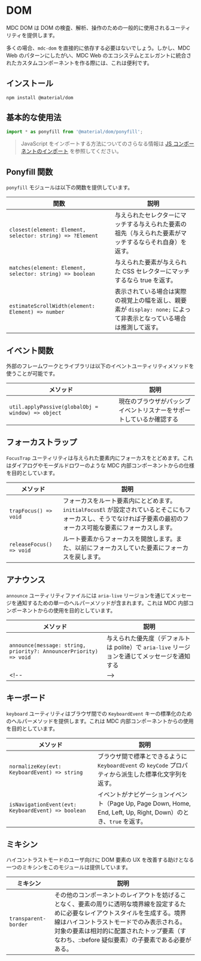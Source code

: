 <!--docs:
title: "DOM"
layout: detail
section: components
excerpt: "Provides commonly-used utilities for inspecting, traversing, and manipulating the DOM."
path: /catalog/dom/
-->

# DOM

MDC DOM は DOM の検査、解析、操作のための一般的に使用されるユーティリティを提供します。

多くの場合、`mdc-dom` を直接的に依存する必要はないでしょう。しかし、MDC Web のパターンにしたがい、MDC Web のエコシステムとエレガントに統合されたカスタムコンポーネントを作る際には、これは便利です。

## インストール

```
npm install @material/dom
```

## 基本的な使用法

```js
import * as ponyfill from '@material/dom/ponyfill';
```

> JavaScript をインポートする方法についてのさらなる情報は [JS コンポーネントのインポート](../../docs/importing-js.md) を参照してください。

## Ponyfill 関数

`ponyfill` モジュールは以下の関数を提供しています。

関数 | 説明
--- | ---
`closest(element: Element, selector: string) => ?Element` | 与えられたセレクターにマッチする与えられた要素の祖先（与えられた要素がマッチするならそれ自身）を返す。
`matches(element: Element, selector: string) => boolean` | 与えられた要素が与えられた CSS セレクターにマッチするなら true を返す。
`estimateScrollWidth(element: Element) => number`  | 表示されている場合は実際の視覚上の幅を返し、親要素が `display: none;` によって非表示となっている場合は推測して返す。

## イベント関数

外部のフレームワークとライブラリは以下のイベントユーティリティメソッドを使うことが可能です。

メソッド | 説明
--- | ---
`util.applyPassive(globalObj = window) => object` | 現在のブラウザがパッシブイベントリスナーをサポートしているか確認する

## フォーカストラップ

`FocusTrap` ユーティリティは与えられた要素内にフォーカスをとどめます。これはダイアログやモーダルドロワーのような MDC 内部コンポーネントからの仕様を目的としています。

メソッド | 説明
--- | ---
`trapFocus() => void` | フォーカスをルート要素内にとどめます。`initialFocusEl` が設定されているとそこにもフォーカスし、そうでなければ子要素の最初のフォーカス可能な要素にフォーカスします。
`releaseFocus() => void` | ルート要素からフォーカスを開放します。また、以前にフォーカスしていた要素にフォーカスを戻します。

## アナウンス

`announce` ユーティリティファイルには `aria-live` リージョンを通じてメッセージを通知するための単一のヘルパーメソッドが含まれます。これは MDC 内部コンポーネントからの使用を目的としています。

メソッド | 説明
--- | ---
`announce(message: string, priority?: AnnouncerPriority) => void` | 与えられた優先度（デフォルトは polite）で `aria-live` リージョンを通じてメッセージを通知する
<!-- TODO(b/148462294): Remove once only exported members are required in docs `say()` --> <!-- | --> <!-- DO NOT USE -->

## キーボード

`keyboard` ユーティリティはブラウザ間での `KeyboardEvent` キーの標準化のためのヘルパーメソッドを提供します。これは MDC 内部コンポーネントからの使用を目的としています。

メソッド | 説明
--- | ---
`normalizeKey(evt: KeyboardEvent) => string` | ブラウザ間で標準とできるように `KeyboardEvent` の `keyCode` プロパティから派生した標準化文字列を返す。
`isNavigationEvent(evt: KeyboardEvent) => boolean` | イベントがナビゲーションイベント（Page Up, Page Down, Home, End, Left, Up, Right, Down）のとき、`true` を返す。

## ミキシン

ハイコントラストモードのユーザ向けに DOM 要素の UX を改善する助けとなる一つのミキシンをこのモジュールは提供しています。


ミキシン | 説明
--- | ---
`transparent-border` | その他のコンポーネントのレイアウトを妨げることなく、要素の周りに透明な境界線を設定するために必要なレイアウトスタイルを生成する。境界線はハイコントラストモードでのみ表示される。対象の要素は相対的に配置されたトップ要素（すなわち、::before 疑似要素）の子要素である必要がある。
